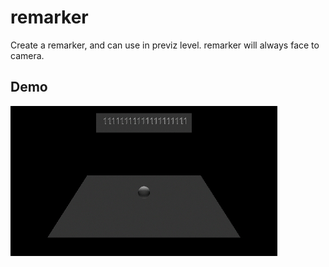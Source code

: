# remarker



Create a remarker, and can use in previz level.
remarker will always face to camera.


## Demo



![Alt Text](resource/output.gif)



